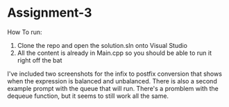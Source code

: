 # Assignment-3

How To run:
  1. Clone the repo and open the solution.sln onto Visual Studio
  2. All the content is already in Main.cpp so you should be able to run it right off the bat

I've included two screenshots for the infix to postfix conversion that shows when the expression is balanced and unbalanced. There is also a second example
prompt with the queue that will run. There's a promblem with the dequeue function, but it seems to still work all the same.
